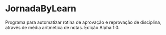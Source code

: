 # JornadaByLearn
Programa para automatizar rotina de aprovação e reprovação de disciplina, através de média aritmética de notas. Edição Alpha 1.0.
